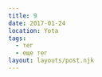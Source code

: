 ```yaml
---
title: 9
date: 2017-01-24
location: Yota
tags:
  - тег
  - еще тег
layout: layouts/post.njk
---
```

